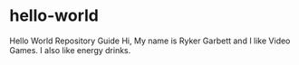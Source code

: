 # hello-world
Hello World Repository Guide
Hi, My name is Ryker Garbett and I like Video Games.
I also like energy drinks.
